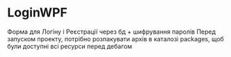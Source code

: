 # LoginWPF
Форма для Логіну і Реєстрації через бд + шифрування паролів
Перед запуском проекту, потрібно розпакувати архів в каталозі packages, щоб були доступні всі ресурси перед дебагом 
